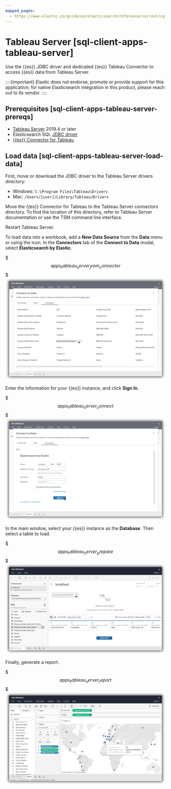 ```yaml
---
mapped_pages:
  - https://www.elastic.co/guide/en/elasticsearch/reference/current/sql-client-apps-tableau-server.html
---
```


# Tableau Server [sql-client-apps-tableau-server]

Use the {{es}} JDBC driver and dedicated {{es}} Tableau Connector to access {{es}} data from Tableau Server.

::::{important}
Elastic does not endorse, promote or provide support for this application; for native Elasticsearch integration in this product, please reach out to its vendor.
::::


## Prerequisites [sql-client-apps-tableau-server-prereqs]

* [Tableau Server](https://www.tableau.com/products/server) 2019.4 or later
* Elasticsearch SQL [JDBC driver](sql-jdbc.md)
* [{{es}} Connector for Tableau](https://www.elastic.co/downloads/tableau-connector)


## Load data [sql-client-apps-tableau-server-load-data]

First, move or download the JDBC driver to the Tableau Server drivers directory:

* Windows: `C:\Program Files\Tableau\Drivers`
* Mac: `/Users/[user]/Library/Tableau/Drivers`

Move the {{es}} Connector for Tableau to the Tableau Server connectors directory. To find the location of this directory, refer to Tableau Server documentation or use the TSM command line interface.

Restart Tableau Server.

To load data into a workbook, add a **New Data Source** from the **Data** menu or using the icon. In the **Connectors** tab of the **Connect to Data** modal, select **Elasticsearch by Elastic**.

$$$apps_tableau_server_from_connector$$$
![Select Elasticsearch as the data source](../../../images/elasticsearch-reference-apps_tableau_server_from_connector.png "")

Enter the information for your {{es}} instance, and click **Sign In**.

$$$apps_tableau_server_connect$$$
![Sign in](../../../images/elasticsearch-reference-apps_tableau_server_connect.png "")

In the main window, select your {{es}} instance as the **Database**. Then select a table to load.

$$$apps_tableau_server_prepare$$$
![Select a table to load](../../../images/elasticsearch-reference-apps_tableau_server_prepare.png "")

Finally, generate a report.

$$$apps_tableau_server_report$$$
![Generate a report](../../../images/elasticsearch-reference-apps_tableau_server_report.png "")
